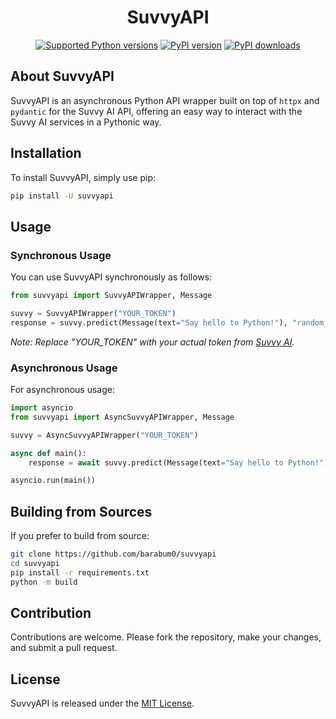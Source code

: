 <div align="center">

# SuvvyAPI

[![Supported Python versions](https://img.shields.io/pypi/pyversions/suvvyapi.svg?logo=python&logoColor=FFE873)](https://pypi.org/project/suvvyapi)
[![PyPI version](https://img.shields.io/pypi/v/suvvyapi.svg?logo=pypi&logoColor=FFE873)](https://pypi.org/project/suvvyapi)
[![PyPI downloads](https://img.shields.io/pypi/dm/suvvyapi.svg)](https://pypi.org/project/suvvyapi)

</div>

## About SuvvyAPI

SuvvyAPI is an asynchronous Python API wrapper built on top of `httpx` and `pydantic` for the Suvvy AI API, offering an easy way to interact with the Suvvy AI services in a Pythonic way.

## Installation

To install SuvvyAPI, simply use pip:

```bash
pip install -U suvvyapi
```

## Usage

### Synchronous Usage

You can use SuvvyAPI synchronously as follows:

```python
from suvvyapi import SuvvyAPIWrapper, Message

suvvy = SuvvyAPIWrapper("YOUR_TOKEN")
response = suvvy.predict(Message(text="Say hello to Python!"), "random_id")
```
*Note: Replace "YOUR_TOKEN" with your actual token from [Suvvy AI](https://home.suvvy.ai/).*


### Asynchronous Usage

For asynchronous usage:

```python
import asyncio
from suvvyapi import AsyncSuvvyAPIWrapper, Message

suvvy = AsyncSuvvyAPIWrapper("YOUR_TOKEN")

async def main():
    response = await suvvy.predict(Message(text="Say hello to Python!"), "random_id")

asyncio.run(main())
```

## Building from Sources

If you prefer to build from source:

```bash
git clone https://github.com/barabum0/suvvyapi
cd suvvyapi
pip install -r requirements.txt
python -m build
```

## Contribution

Contributions are welcome. Please fork the repository, make your changes, and submit a pull request.

## License

SuvvyAPI is released under the [MIT License](https://github.com/suvvyai/suvvyapi/blob/main/LICENSE).

